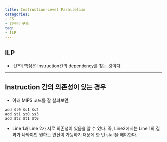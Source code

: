```yaml
---
title: Instruction-Level Parallelism
categories:
- CS
- 컴퓨터 구조 
tag:
- ILP
---
```


## ILP
- ILP의 핵심은 instruction간의 dependency를 찾는 것이다. 

___
## Instruction 간의 의존성이 있는 경우
- 아래 MIPS 코드를 잘 살펴보면,
```
add $t0 $s1 $s2
add $t1 $t0 $s3
add $t2 $t1 $t0
```

- Line 1과 Line 2가 서로 의존성이 있음을 알 수 있다. 즉, Line2에서는 Line 1의 결과가 나와야만 원하는 연산이 가능하기 때문에 한 번 stall을 해야한다.
